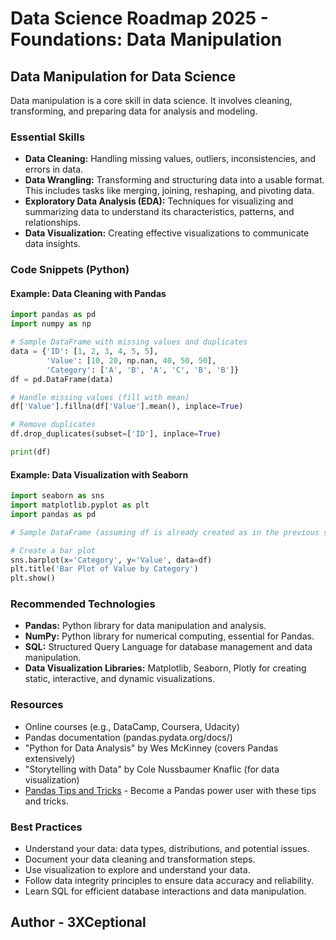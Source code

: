 # Data Science Roadmap 2025 - Foundations: Data Manipulation

## Data Manipulation for Data Science

Data manipulation is a core skill in data science. It involves cleaning, transforming, and preparing data for analysis and modeling. 

### Essential Skills

*   **Data Cleaning:** Handling missing values, outliers, inconsistencies, and errors in data.
*   **Data Wrangling:** Transforming and structuring data into a usable format. This includes tasks like merging, joining, reshaping, and pivoting data.
*   **Exploratory Data Analysis (EDA):**  Techniques for visualizing and summarizing data to understand its characteristics, patterns, and relationships.
*   **Data Visualization:** Creating effective visualizations to communicate data insights.

### Code Snippets (Python)

#### Example: Data Cleaning with Pandas

```python
import pandas as pd
import numpy as np

# Sample DataFrame with missing values and duplicates
data = {'ID': [1, 2, 3, 4, 5, 5],
        'Value': [10, 20, np.nan, 40, 50, 50],
        'Category': ['A', 'B', 'A', 'C', 'B', 'B']}
df = pd.DataFrame(data)

# Handle missing values (fill with mean)
df['Value'].fillna(df['Value'].mean(), inplace=True)

# Remove duplicates
df.drop_duplicates(subset=['ID'], inplace=True)

print(df)
```

#### Example: Data Visualization with Seaborn

```python
import seaborn as sns
import matplotlib.pyplot as plt
import pandas as pd

# Sample DataFrame (assuming df is already created as in the previous snippet)

# Create a bar plot
sns.barplot(x='Category', y='Value', data=df)
plt.title('Bar Plot of Value by Category')
plt.show()
```

### Recommended Technologies

*   **Pandas:** Python library for data manipulation and analysis.
*   **NumPy:** Python library for numerical computing, essential for Pandas.
*   **SQL:**  Structured Query Language for database management and data manipulation.
*   **Data Visualization Libraries:** Matplotlib, Seaborn, Plotly for creating static, interactive, and dynamic visualizations.

### Resources

*   Online courses (e.g., DataCamp, Coursera, Udacity)
*   Pandas documentation (pandas.pydata.org/docs/)
*   "Python for Data Analysis" by Wes McKinney (covers Pandas extensively)
*   "Storytelling with Data" by Cole Nussbaumer Knaflic (for data visualization)
*   [Pandas Tips and Tricks](tips-and-tricks-pandas.md) - Become a Pandas power user with these tips and tricks.

### Best Practices

*   Understand your data: data types, distributions, and potential issues.
*   Document your data cleaning and transformation steps.
*   Use visualization to explore and understand your data.
*   Follow data integrity principles to ensure data accuracy and reliability.
*   Learn SQL for efficient database interactions and data manipulation.

## Author - 3XCeptional